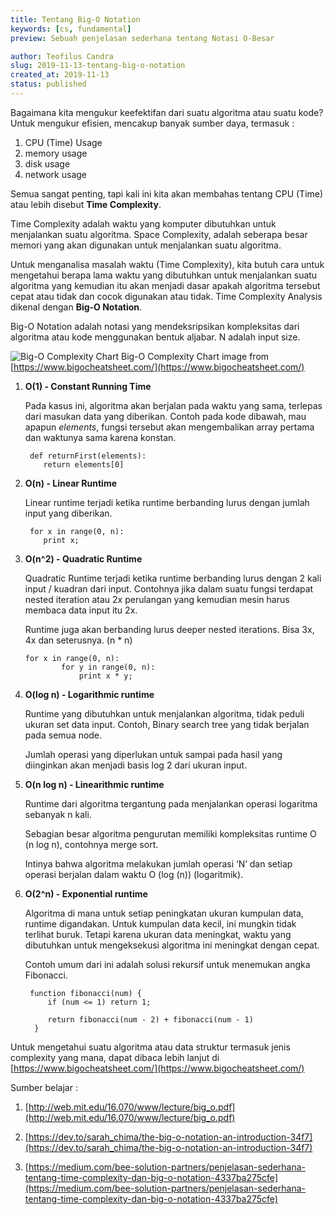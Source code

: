 ```yaml
---
title: Tentang Big-O Notation
keywords: [cs, fundamental]
preview: Sebuah penjelasan sederhana tentang Notasi O-Besar

author: Teofilus Candra
slug: 2019-11-13-tentang-big-o-notation
created_at: 2019-11-13
status: published
---
```


Bagaimana kita mengukur keefektifan dari suatu algoritma atau suatu kode? Untuk mengukur efisien, mencakup banyak sumber daya, termasuk :

 1. CPU (Time) Usage
 2. memory usage
 3. disk usage
 4. network usage

Semua sangat penting, tapi kali ini kita akan membahas tentang CPU (Time) atau lebih disebut **Time Complexity**.

Time Complexity adalah waktu yang komputer dibutuhkan untuk menjalankan suatu algoritma. Space Complexity, adalah seberapa besar memori yang akan digunakan untuk menjalankan suatu algoritma.

Untuk menganalisa masalah waktu (Time Complexity), kita butuh cara untuk mengetahui berapa lama waktu yang dibutuhkan untuk menjalankan suatu algoritma yang kemudian itu akan menjadi dasar apakah algoritma tersebut cepat atau tidak dan cocok digunakan atau tidak. Time Complexity Analysis dikenal dengan **Big-O Notation**.

Big-O Notation adalah notasi yang mendeksripsikan kompleksitas dari algoritma atau kode menggunakan bentuk aljabar. N adalah input size.

![Big-O Complexity Chart](/static/big-o-cheatsheet.png)
Big-O Complexity Chart
image from [https://www.bigocheatsheet.com/](https://www.bigocheatsheet.com/)

1.  **O(1) - Constant Running Time**
    
    Pada kasus ini, algoritma akan berjalan pada waktu yang sama, terlepas dari masukan data yang diberikan. Contoh pada kode dibawah, mau apapun _elements_, fungsi tersebut akan mengembalikan array pertama dan waktunya sama karena konstan.
    
    ```
     def returnFirst(elements):
     	return elements[0]
    ```
    
2.  **O(n) - Linear Runtime**
    
    Linear runtime terjadi ketika runtime berbanding lurus dengan jumlah input yang diberikan.
    
    ```
     for x in range(0, n):
     	print x;
    
    ```
    
3.  **O(n^2) - Quadratic Runtime**
    
    Quadratic Runtime terjadi ketika runtime berbanding lurus dengan 2 kali input / kuadran dari input. Contohnya jika dalam suatu fungsi terdapat nested iteration atau 2x perulangan yang kemudian mesin harus membaca data input itu 2x.
    
    Runtime juga akan berbanding lurus deeper nested iterations. Bisa 3x, 4x dan seterusnya. (n * n)
   
    ``` 
    for x in range(0, n):
            for y in range(0, n): 
                print x * y; 
    ```
    
4.  **O(log n) - Logarithmic runtime**
    
    Runtime yang dibutuhkan untuk menjalankan algoritma, tidak peduli ukuran set data input. Contoh, Binary search tree yang tidak berjalan pada semua node.
    
    Jumlah operasi yang diperlukan untuk sampai pada hasil yang diinginkan akan menjadi basis log 2 dari ukuran input.
    
5.  **O(n log n) - Linearithmic runtime**
    
    Runtime dari algoritma tergantung pada menjalankan operasi logaritma sebanyak n kali.
    
    Sebagian besar algoritma pengurutan memiliki kompleksitas runtime O (n log n), contohnya merge sort.
    
    Intinya bahwa algoritma melakukan jumlah operasi ‘N’ dan setiap operasi berjalan dalam waktu O (log (n)) (logaritmik).
    
6.  **O(2^n) - Exponential runtime**
    
    Algoritma di mana untuk setiap peningkatan ukuran kumpulan data, runtime digandakan. Untuk kumpulan data kecil, ini mungkin tidak terlihat buruk. Tetapi karena ukuran data meningkat, waktu yang dibutuhkan untuk mengeksekusi algoritma ini meningkat dengan cepat.
    
    Contoh umum dari ini adalah solusi rekursif untuk menemukan angka Fibonacci.
    
    ```
     function fibonacci(num) {
         if (num <= 1) return 1;
     
         return fibonacci(num - 2) + fibonacci(num - 1)
      }
    
    ```
 

Untuk mengetahui suatu algoritma atau data struktur termasuk jenis complexity yang mana, dapat dibaca lebih lanjut di [https://www.bigocheatsheet.com/](https://www.bigocheatsheet.com/)

Sumber belajar : 

1. [http://web.mit.edu/16.070/www/lecture/big_o.pdf](http://web.mit.edu/16.070/www/lecture/big_o.pdf)

2. [https://dev.to/sarah_chima/the-big-o-notation-an-introduction-34f7](https://dev.to/sarah_chima/the-big-o-notation-an-introduction-34f7)

3. [https://medium.com/bee-solution-partners/penjelasan-sederhana-tentang-time-complexity-dan-big-o-notation-4337ba275cfe](https://medium.com/bee-solution-partners/penjelasan-sederhana-tentang-time-complexity-dan-big-o-notation-4337ba275cfe)